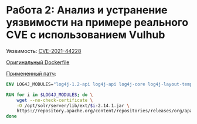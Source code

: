 # Работа 2: Анализ и устранение уязвимости на примере реального CVE с использованием Vulhub

Уязвимость: [CVE-2021-44228](https://github.com/vulhub/vulhub/tree/master/log4j/CVE-2021-44228)

[Оригинальный Dockerfile](https://github.com/vulhub/vulhub/blob/master/base/solr/8.11.0/Dockerfile)

[Примененный патч](https://github.com/edshPC/InfoSec/commit/077aa51a7f859fa4c5c98c8aed2092be18de577a):

```dockerfile
ENV LOG4J_MODULES="log4j-1.2-api log4j-api log4j-core log4j-layout-template-json log4j-slf4j-impl log4j-web"

RUN for i in $LOG4J_MODULES; do \
    wget --no-check-certificate \
    -O /opt/solr/server/lib/ext/$i-2.14.1.jar \
    https://repository.apache.org/content/repositories/releases/org/apache/logging/log4j/$i/2.16.0/$i-2.16.0.jar; \
done
```
